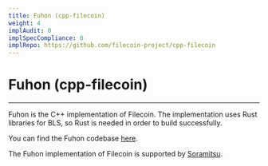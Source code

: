 ```yaml
---
title: Fuhon (cpp-filecoin) 
weight: 4
implAudit: 0
implSpecCompliance: 0
implRepo: https://github.com/filecoin-project/cpp-filecoin
---
```


# Fuhon (cpp-filecoin)
---

Fuhon is the C++ implementation of Filecoin. The implementation uses Rust libraries for BLS, so Rust is needed in order to build successfully.

You can find the Fuhon codebase [here](https://github.com/filecoin-project/cpp-filecoin).

The Fuhon implementation of Filecoin is supported by [Soramitsu](https://soramitsu.co.jp/).